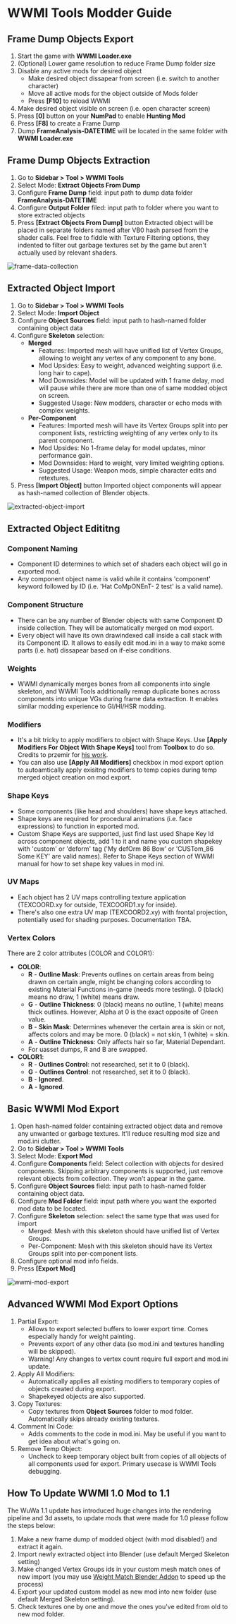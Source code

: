 <h1>WWMI Tools Modder Guide</h1>

<h2>Frame Dump Objects Export</h2>

1. Start the game with **WWMI Loader.exe**
2. (Optional) Lower game resolution to reduce Frame Dump folder size
3. Disable any active mods for desired object
    * Make desired object dissapear from screen (i.e. switch to another character)
    * Move all active mods for the object outside of Mods folder
    * Press **[F10]** to reload WWMI
4. Make desired object visible on screen (i.e. open character screen)
5. Press **[0]** button on your **NumPad** to enable **Hunting Mod**
6. Press **[F8]** to create a Frame Dump
7. Dump **FrameAnalysis-DATETIME** will be located in the same folder with **WWMI Loader.exe** 

<h2>Frame Dump Objects Extraction</h2>

1. Go to **Sidebar > Tool > WWMI Tools**
2. Select Mode: **Extract Objects From Dump**
3. Configure **Frame Dump** field: input path to dump data folder **FrameAnalysis-DATETIME**
4. Configure **Output Folder** filed: input path to folder where you want to store extracted objects 
5. Press **[Extract Objects From Dump]** button
Extracted object will be placed in separate folders named after VB0 hash parsed from the shader calls. Feel free to fiddle with Texture Filtering options, they indented to filter out garbage textures set by the game but aren't actually used by relevant shaders.

![frame-data-collection](https://github.com/SpectrumQT/WWMI-TOOLS/blob/main/public-media/Frame%20Data%20Collection.gif)

<h2>Extracted Object Import</h2>

1. Go to **Sidebar > Tool > WWMI Tools**
2. Select Mode: **Import Object**
3. Configure **Object Sources** field: input path to hash-named folder containing object data
4. Configure **Skeleton** selection:
    * **Merged**
        * Features: Imported mesh will have unified list of Vertex Groups, allowing to weight any vertex of any component to any bone.
        * Mod Upsides: Easy to weight, advanced weighting support (i.e. long hair to cape).
        * Mod Downsides: Model will be updated with 1 frame delay, mod will pause while there are more than one of same modded object on screen.
        * Suggested Usage: New modders, character or echo mods with complex weights.
    * **Per-Component** 
        * Features: Imported mesh will have its Vertex Groups split into per component lists, restricting weighting of any vertex only to its parent component.
        * Mod Upsides: No 1-frame delay for model updates, minor performance gain.
        * Mod Downsides: Hard to weight, very limited weighting options.
        * Suggested Usage: Weapon mods, simple character edits and retextures.
5. Press **[Import Object]** button
Imported object components will appear as hash-named collection of Blender objects. 
 
![extracted-object-import](https://github.com/SpectrumQT/WWMI-TOOLS/blob/main/public-media/Object%20Import.gif)

<h2>Extracted Object Edititng</h2>

<h3>Component Naming</h3>

* Component ID determines to which set of shaders each object will go in exported mod.
* Any component object name is valid while it contains 'component' keyword followed by ID (i.e. 'Hat CoMpONEnT- 2 test' is a valid name).

<h3>Component Structure</h3>

* There can be any number of Blender objects with same Component ID inside collection. They will be automatically merged on mod export.
* Every object will have its own drawindexed call inside a call stack with its Component ID. It allows to easily edit mod.ini in a way to make some parts (i.e. hat) dissapear based on if-else conditions.

<h3>Weights</h3>

* WWMI dynamically merges bones from all components into single skeleton, and WWMI Tools additionally remap duplicate bones across components into unique VGs during frame data extraction. It enables similar modding experience to GI/HI/HSR modding.

<h3>Modifiers</h3>

* It's a bit tricky to apply modifiers to object with Shape Keys. Use **[Apply Modifiers For Object With Shape Keys]** tool from **Toolbox** to do so. Credits to przemir for [his work](https://github.com/przemir/ApplyModifierForObjectWithShapeKeys).
* You can also use **[Apply All Modifiers]** checkbox in mod export option to autoamtically apply exisitng modifiers to temp copies during temp merged object creation on mod export.

<h3>Shape Keys</h3>

* Some components (like head and shoulders) have shape keys attached.
* Shape keys are required for procedural animations (i.e. face expressions) to function in exported mod.
* Custom Shape Keys are supported, just find last used Shape Key Id across component objects, add 1 to it and name you custom shapekey with 'custom' or 'deform' tag ('My defOrm 86 Bow' or 'CUSTom_86 Some KEY' are valid names). Refer to Shape Keys section of WWMI manual for how to set shape key values in mod ini.

<h3>UV Maps</h3>

* Each object has 2 UV maps controlling texture application (TEXCOORD.xy for outside, TEXCOORD1.xy for inside).
* There's also one extra UV map (TEXCOORD2.xy) with frontal projection, potentially used for shading purposes. Documentation TBA.

<h3>Vertex Colors</h3>

There are 2 color attributes (COLOR and COLOR1):
* **COLOR**:
    - **R** - **Outline Mask**: Prevents outlines on certain areas from being drawn on certain angle, might be changing colors according to existing Material Functions in-game (needs more testing). 0 (black) means no draw, 1 (white) means draw.
    - **G** - **Outline Thickness**: 0 (black) means no outline, 1 (white) means thick outlines. However, Alpha at 0 is the exact opposite of Green value.
    - **B** - **Skin Mask**: Determines whenever the certain area is skin or not, affects colors and may be more. 0 (black) = not skin, 1 (white) = skin.
    - **A** - **Outline Thickness**: Only affects hair so far, Material Dependant.
    - For uasset dumps, R and B are swapped.
* **COLOR1**:
    - **R** - **Outlines Control**: not researched, set it to 0 (black).
    - **G** - **Outlines Control**: not researched, set it to 0 (black).
    - **B** - **Ignored**.
    - **A** - **Ignored**.

<h2>Basic WWMI Mod Export</h2>

1. Open hash-named folder containing extracted object data and remove any unwanted or garbage textures. It'll reduce resulting mod size and mod.ini clutter.
2. Go to **Sidebar > Tool > WWMI Tools**
3. Select Mode: **Export Mod**
4. Configure **Components** field: Select collection with objects for desired components. Skipping arbitrary components is supported, just remove relevant objects from collection. They won't appear in the game.
5. Configure **Object Sources** field: input path to hash-named folder containing object data.
6. Configure **Mod Folder** field: input path where you want the exported mod data to be located.
7. Configure **Skeleton** selection: select the same type that was used for import
    * Merged: Mesh with this skeleton should have unified list of Vertex Groups.
    * Per-Component: Mesh with this skeleton should have its Vertex Groups split into per-component lists.
8. Configure optional mod info fields.
9. Press **[Export Mod]**
 
![wwmi-mod-export](https://github.com/SpectrumQT/WWMI-TOOLS/blob/main/public-media/Mod%20Export.gif)

<h2>Advanced WWMI Mod Export Options</h2>

1. Partial Export:
    * Allows to export selected buffers to lower export time. Comes especially handy for weight painting.
    * Prevents export of any other data (so mod.ini and textures handling will be skipped).
    * Warning! Any changes to vertex count require full export and mod.ini update.
2. Apply All Modifiers:
    * Automatically applies all existing modifiers to temporary copies of objects created during export.
    * Shapekeyed objects are also supported.
3. Copy Textures:
    * Copy textures from **Object Sources** folder to mod folder. Automatically skips already existing textures.
4. Comment Ini Code:
    * Adds comments to the code in mod.ini. May be useful if you want to get idea about what's going on.
5. Remove Temp Object:
    * Uncheck to keep temporary object built from copies of all objects of all components used for export. Primary usecase is WWMI Tools debugging.

<h2>How To Update WWMI 1.0 Mod to 1.1</h2>

The WuWa 1.1 update has introduced huge changes into the rendering pipeline and 3d assets, to update mods that were made for 1.0 please follow the steps below:
1. Make a new frame dump of modded object (with mod disabled!) and extract it again.
2. Import newly extracted object into Blender (use default Merged Skeleton setting)
3. Make changed Vertex Groups ids in your custom mesh match ones of new import (you may use [Weight Match Blender Addon](https://gamebanana.com/tools/15699) to speed up the process)
4. Export your updated custom model as new mod into new folder (use default Merged Skeleton setting).
5. Check textures one by one and move the ones you've edited from old to new mod folder.
